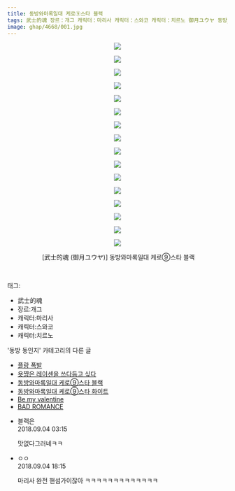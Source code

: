 ```yaml
---
title: 동방와마록일대 케로⑨스타 블랙
tags: 武士的魂 장르：개그 캐릭터：마리사 캐릭터：스와코 캐릭터：치르노 御月ユウヤ 동방_동인지
image: ghap/4668/001.jpg
---
```

<div class="article">
<p style="text-align: center; clear: none; float: none;"><img src="{{ site.nasurl }}/ghap/4668/001.jpg"/></p>
<p style="text-align: center; clear: none; float: none;"><img src="{{ site.nasurl }}/ghap/4668/002.jpg"/></p>
<p style="text-align: center; clear: none; float: none;"><img src="{{ site.nasurl }}/ghap/4668/003.jpg"/></p>
<p style="text-align: center; clear: none; float: none;"><img src="{{ site.nasurl }}/ghap/4668/004.jpg"/></p>
<p style="text-align: center; clear: none; float: none;"><img src="{{ site.nasurl }}/ghap/4668/005.jpg"/></p>
<p style="text-align: center; clear: none; float: none;"><img src="{{ site.nasurl }}/ghap/4668/006.jpg"/></p>
<p style="text-align: center; clear: none; float: none;"><img src="{{ site.nasurl }}/ghap/4668/007.jpg"/></p>
<p style="text-align: center; clear: none; float: none;"><img src="{{ site.nasurl }}/ghap/4668/008.jpg"/></p>
<p style="text-align: center; clear: none; float: none;"><img src="{{ site.nasurl }}/ghap/4668/009.jpg"/></p>
<p style="text-align: center; clear: none; float: none;"><img src="{{ site.nasurl }}/ghap/4668/010.jpg"/></p>
<p style="text-align: center; clear: none; float: none;"><img src="{{ site.nasurl }}/ghap/4668/011.jpg"/></p>
<p style="text-align: center; clear: none; float: none;"><img src="{{ site.nasurl }}/ghap/4668/012.jpg"/></p>
<p style="text-align: center; clear: none; float: none;"><img src="{{ site.nasurl }}/ghap/4668/013.jpg"/></p>
<p style="text-align: center; clear: none; float: none;"><img src="{{ site.nasurl }}/ghap/4668/014.jpg"/></p>
<p style="text-align: center; clear: none; float: none;"><img src="{{ site.nasurl }}/ghap/4668/015.jpg"/></p>
<p style="text-align: center; clear: none; float: none;"><img src="{{ site.nasurl }}/ghap/4668/016.jpg"/></p>
<p style="text-align: center; clear: none; float: none;"> [武士的魂 (御月ユウヤ)] 동방와마록일대 케로⑨스타 블랙</p>
<p><br/></p>
</div><div class="tagTrail">
<p>태그: </p>
<ul>
<li>武士的魂</li>
<li>장르:개그</li>
<li>캐릭터:마리사</li>
<li>캐릭터:스와코</li>
<li>캐릭터:치르노</li>
</ul>
</div><div class="another">
<p>'동방 동인지' 카테고리의 다른 글</p>
<ul>
<li><a href="/2018-09-03-ghap_4670">플랑 폭발</a></li>
<li><a href="/2018-09-03-ghap_4669">욧쨩은 레이센을 쓰다듬고 싶다</a></li>
<li><a href="/2018-09-03-ghap_4668">동방와마록일대 케로⑨스타 블랙</a></li>
<li><a href="/2018-09-03-ghap_4667">동방와마록일대 케로⑨스타 화이트</a></li>
<li><a href="/2018-09-03-ghap_4666">Be my valentine</a></li>
<li><a href="/2018-09-03-ghap_4665">BAD ROMANCE</a></li>
</ul>
</div><div class="cb_module cb_fluid">
<div class="cb_wrt cb_profile">
<div class="comment">
<ul>
<li class="cb_thumb_off" id="comment15325724">
<div class="cb_comment_area">
<div class="cb_info_area">
<div class="cb_section">
<span class="cb_nick_name">블랙은</span>
</div>
<div class="cb_section">
<span class="cb_date">2018.09.04 03:15 </span>
</div>
</div>
<div class="cb_dsc_comment">
<p class="cb_dsc">
											맛없다그러네ㅋㅋ
										</p>
</div>
</div></li>
<li class="cb_thumb_off" id="comment15326027">
<div class="cb_comment_area">
<div class="cb_info_area">
<div class="cb_section">
<span class="cb_nick_name">ㅇㅇ</span>
</div>
<div class="cb_section">
<span class="cb_date">2018.09.04 18:15 </span>
</div>
</div>
<div class="cb_dsc_comment">
<p class="cb_dsc">
											마리사 완전 핸섬가이잖아 ㅋㅋㅋㅋㅋㅋㅋㅋㅋㅋㅋㅋㅋ
										</p>
</div>
</div></li>
</ul>
</div>
</div><!-- commentList close -->
</div>